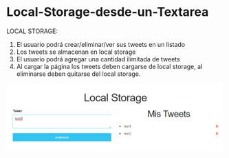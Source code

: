 # Local-Storage-desde-un-Textarea
LOCAL STORAGE:  
1. El usuario podrá crear/eliminar/ver sus tweets en un listado 
2. Los tweets se almacenan en local storage 
3. El usuario podrá agregar una cantidad ilimitada de tweets 
4. Al cargar la página los tweets deben cargarse de local storage, al eliminarse deben quitarse del local storage.

![alt text](https://github.com/LucasSoftware12/Local-Storage-desde-un-Textarea/blob/master/ej.png)
